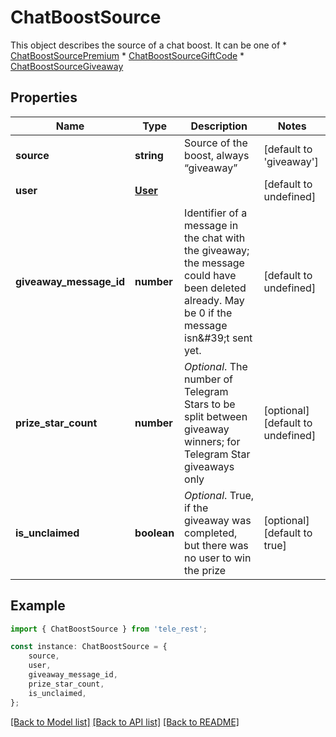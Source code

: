 # ChatBoostSource

This object describes the source of a chat boost. It can be one of  * [ChatBoostSourcePremium](https://core.telegram.org/bots/api/#chatboostsourcepremium) * [ChatBoostSourceGiftCode](https://core.telegram.org/bots/api/#chatboostsourcegiftcode) * [ChatBoostSourceGiveaway](https://core.telegram.org/bots/api/#chatboostsourcegiveaway)

## Properties

Name | Type | Description | Notes
------------ | ------------- | ------------- | -------------
**source** | **string** | Source of the boost, always “giveaway” | [default to 'giveaway']
**user** | [**User**](User.md) |  | [default to undefined]
**giveaway_message_id** | **number** | Identifier of a message in the chat with the giveaway; the message could have been deleted already. May be 0 if the message isn\&#39;t sent yet. | [default to undefined]
**prize_star_count** | **number** | *Optional*. The number of Telegram Stars to be split between giveaway winners; for Telegram Star giveaways only | [optional] [default to undefined]
**is_unclaimed** | **boolean** | *Optional*. True, if the giveaway was completed, but there was no user to win the prize | [optional] [default to true]

## Example

```typescript
import { ChatBoostSource } from 'tele_rest';

const instance: ChatBoostSource = {
    source,
    user,
    giveaway_message_id,
    prize_star_count,
    is_unclaimed,
};
```

[[Back to Model list]](../README.md#documentation-for-models) [[Back to API list]](../README.md#documentation-for-api-endpoints) [[Back to README]](../README.md)
